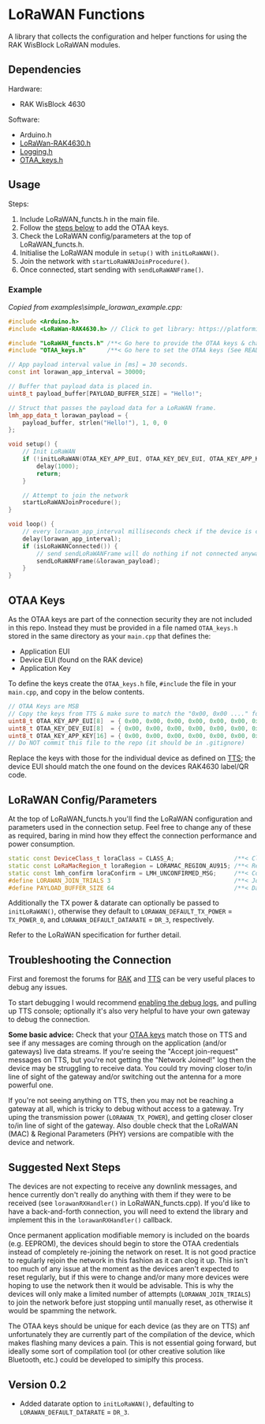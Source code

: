 # LoRaWAN Functions

A library that collects the configuration and helper functions for using the RAK WisBlock LoRaWAN modules.

## Dependencies

Hardware:

- RAK WisBlock 4630

Software:

- Arduino.h
- [LoRaWan-RAK4630.h](../../#environment-setup)
- [Logging.h](../Logging/)
- [OTAA_keys.h](#otaa-keys)

## Usage

Steps:

1. Include LoRaWAN_functs.h in the main file.
2. Follow the [steps below](#otaa-keys) to add the OTAA keys.
3. Check the LoRaWAN config/parameters at the top of LoRaWAN_functs.h.
4. Initialise the LoRaWAN module in `setup()` with `initLoRaWAN()`.
5. Join the network with `startLoRaWANJoinProcedure()`.
6. Once connected, start sending with `sendLoRaWANFrame()`.

### Example

_Copied from examples\simple_lorawan_example.cpp:_

```c++
#include <Arduino.h>
#include <LoRaWan-RAK4630.h> // Click to get library: https://platformio.org/lib/show/6601/SX126x-Arduino

#include "LoRaWAN_functs.h" /**< Go here to provide the OTAA keys & change the LoRaWAN settings. */
#include "OTAA_keys.h"      /**< Go here to set the OTAA keys (See README). */

// App payload interval value in [ms] = 30 seconds.
const int lorawan_app_interval = 30000;

// Buffer that payload data is placed in.
uint8_t payload_buffer[PAYLOAD_BUFFER_SIZE] = "Hello!";

// Struct that passes the payload data for a LoRaWAN frame.
lmh_app_data_t lorawan_payload = {
    payload_buffer, strlen("Hello!"), 1, 0, 0
};

void setup() {
    // Init LoRaWAN
    if (!initLoRaWAN(OTAA_KEY_APP_EUI, OTAA_KEY_DEV_EUI, OTAA_KEY_APP_KEY)) {
        delay(1000);
        return;
    }

    // Attempt to join the network
    startLoRaWANJoinProcedure();
}

void loop() {
    // every lorawan_app_interval milliseconds check if the device is connected
    delay(lorawan_app_interval);
    if (isLoRaWANConnected()) {
        // send sendLoRaWANFrame will do nothing if not connected anyway, but it's best practice to check
        sendLoRaWANFrame(&lorawan_payload);
    }
}

```

## OTAA Keys

As the OTAA keys are part of the connection security they are not included in this repo.
Instead they must be provided in a file named `OTAA_keys.h` stored in the same directory as your `main.cpp` that defines the:

- Application EUI
- Device EUI (found on the RAK device)
- Application Key

To define the keys create the `OTAA_keys.h` file, `#include` the file in your `main.cpp`, and copy in the below contents.

```cpp
// OTAA Keys are MSB
// Copy the keys from TTS & make sure to match the "0x00, 0x00 ...." formatting.
uint8_t OTAA_KEY_APP_EUI[8]  = { 0x00, 0x00, 0x00, 0x00, 0x00, 0x00, 0x00, 0x00 };
uint8_t OTAA_KEY_DEV_EUI[8]  = { 0x00, 0x00, 0x00, 0x00, 0x00, 0x00, 0x00, 0x00 };
uint8_t OTAA_KEY_APP_KEY[16] = { 0x00, 0x00, 0x00, 0x00, 0x00, 0x00, 0x00, 0x00, 0x00, 0x00, 0x00, 0x00, 0x00, 0x00, 0x00, 0x00 };
// Do NOT commit this file to the repo (it should be in .gitignore)
```

Replace the keys with those for the individual device as defined on [TTS](../../../TheThingsStackDocumentation.md#otaa-keys); the device EUI should match the one found on the devices RAK4630 label/QR code.

## LoRaWAN Config/Parameters

At the top of LoRaWAN_functs.h you'll find the LoRaWAN configuration and parameters used in the connection setup.
Feel free to change any of these as required, baring in mind how they effect the connection performance and power consumption.

```c++
static const DeviceClass_t loraClass = CLASS_A;                 /**< Class definition. */
static const LoRaMacRegion_t loraRegion = LORAMAC_REGION_AU915; /**< Region:AU915. */
static const lmh_confirm loraConfirm = LMH_UNCONFIRMED_MSG;     /**< Confirm/unconfirm packet definition. */
#define LORAWAN_JOIN_TRIALS 3                                   /**< Join request reattempts. */
#define PAYLOAD_BUFFER_SIZE 64                                  /**< Data payload buffer size. */
```

Additionally the TX power & datarate can optionally be passed to `initLoRaWAN()`, otherwise they default to `LORAWAN_DEFAULT_TX_POWER` = `TX_POWER_0`, and `LORAWAN_DEFAULT_DATARATE` = `DR_3`, respectively.

Refer to the LoRaWAN specification for further detail.

## Troubleshooting the Connection

First and foremost the forums for [RAK](https://forum.rakwireless.com/) and [TTS](https://www.thethingsnetwork.org/forum/) can be very useful places to debug any issues.

To start debugging I would recommend [enabling the debug logs](../Logging/#usage), and pulling up TTS console; optionally it's also very helpful to have your own gateway to debug the connection.

**Some basic advice:** Check that your [OTAA keys](#otaa-keys) match those on TTS and see if any messages are coming through on the application (and/or gateways) live data streams.
If you're seeing the "Accept join-request" messages on TTS, but you're not getting the "Network Joined!" log then the device may be struggling to receive data. You could try moving closer to/in line of sight of the gateway and/or switching out the antenna for a more powerful one.

If you're not seeing anything on TTS, then you may not be reaching a gateway at all, which is tricky to debug without access to a gateway.
Try uping the transmission power (`LORAWAN_TX_POWER`), and getting closer closer to/in line of sight of the gateway. Also double check that the LoRaWAN (MAC) & Regional Parameters (PHY) versions are compatible with the device and network.

## Suggested Next Steps

The devices are not expecting to receive any downlink messages, and hence currently don't really do anything with them if they were to be received (see `lorawanRXHandler()` in LoRaWAN_functs.cpp). If you'd like to have a back-and-forth connection, you will need to extend the library and implement this in the `lorawanRXHandler()` callback.

Once permanent application modifiable memory is included on the boards (e.g. EEPROM), the devices should begin to store the OTAA credentials instead of completely re-joining the network on reset. It is not good practice to regularly rejoin the network in this fashion as it can clog it up. This isn't too much of any issue at the moment as the devices aren't expected to reset regularly, but if this were to change and/or many more devices were hoping to use the network then it would be advisable. This is why the devices will only make a limited number of attempts (`LORAWAN_JOIN_TRIALS`) to join the network before just stopping until manually reset, as otherwise it would be spamming the network.

The OTAA keys should be unique for each device (as they are on TTS) anf unfortunately they are currently part of the compilation of the device, which makes flashing many devices a pain. This is not essential going forward, but ideally some sort of compilation tool (or other creative solution like Bluetooth, etc.) could be developed to simiplfy this process.

## Version 0.2

- Added datarate option to `initLoRaWAN()`, defaulting to `LORAWAN_DEFAULT_DATARATE` = `DR_3`.
